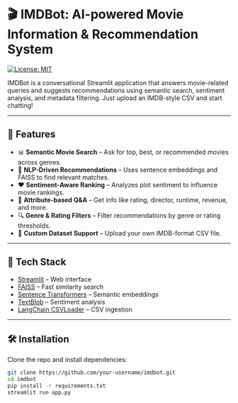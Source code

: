 # 🎬 IMDBot: AI-powered Movie Information & Recommendation System

[![License: MIT](https://img.shields.io/badge/License-MIT-yellow.svg)](https://opensource.org/licenses/MIT)

IMDBot is a conversational Streamlit application that answers movie-related queries and suggests recommendations using semantic search, sentiment analysis, and metadata filtering. Just upload an IMDB-style CSV and start chatting!

---

## 🚀 Features

- 📊 **Semantic Movie Search** – Ask for top, best, or recommended movies across genres.
- 🤖 **NLP-Driven Recommendations** – Uses sentence embeddings and FAISS to find relevant matches.
- ❤️ **Sentiment-Aware Ranking** – Analyzes plot sentiment to influence movie rankings.
- 🧠 **Attribute-based Q&A** – Get info like rating, director, runtime, revenue, and more.
- 🔍 **Genre & Rating Filters** – Filter recommendations by genre or rating thresholds.
- 📂 **Custom Dataset Support** – Upload your own IMDB-format CSV file.

---

## 🧠 Tech Stack

- [Streamlit](https://streamlit.io/) – Web interface
- [FAISS](https://github.com/facebookresearch/faiss) – Fast similarity search
- [Sentence Transformers](https://www.sbert.net/) – Semantic embeddings
- [TextBlob](https://textblob.readthedocs.io/en/dev/) – Sentiment analysis
- [LangChain CSVLoader](https://docs.langchain.com/docs/integrations/document_loaders/csv) – CSV ingestion

---

## 🛠️ Installation

Clone the repo and install dependencies:

```bash
git clone https://github.com/your-username/imdbot.git
cd imdbot
pip install -r requirements.txt
streamlit run app.py


